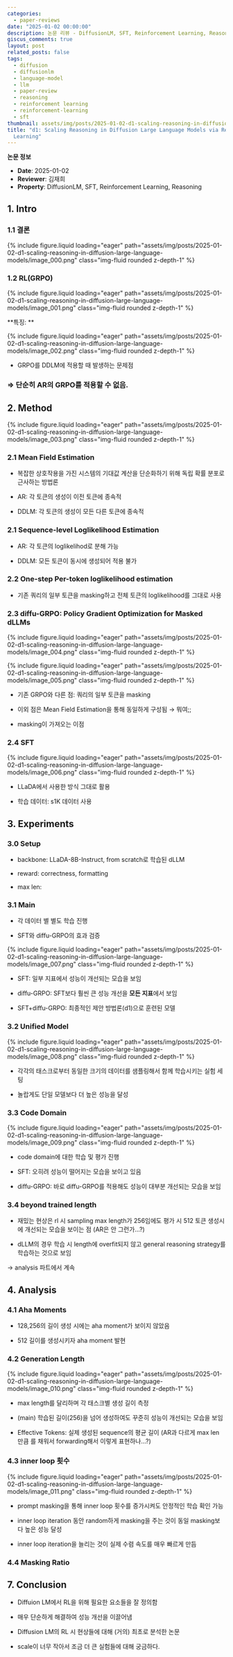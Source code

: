 ```yaml
---
categories:
  - paper-reviews
date: "2025-01-02 00:00:00"
description: 논문 리뷰 - DiffusionLM, SFT, Reinforcement Learning, Reasoning 관련 연구
giscus_comments: true
layout: post
related_posts: false
tags:
  - diffusion
  - diffusionlm
  - language-model
  - llm
  - paper-review
  - reasoning
  - reinforcement learning
  - reinforcement-learning
  - sft
thumbnail: assets/img/posts/2025-01-02-d1-scaling-reasoning-in-diffusion-large-language-models/thumbnail.jpg
title: "d1: Scaling Reasoning in Diffusion Large Language Models via Reinforcement
  Learning"
---
```


**논문 정보**

- **Date**: 2025-01-02
- **Reviewer**: 김재희
- **Property**: DiffusionLM, SFT, Reinforcement Learning, Reasoning

## 1. Intro

### 1.1 결론

{% include figure.liquid loading="eager" path="assets/img/posts/2025-01-02-d1-scaling-reasoning-in-diffusion-large-language-models/image_000.png" class="img-fluid rounded z-depth-1" %}

### 1.2 RL(GRPO)

{% include figure.liquid loading="eager" path="assets/img/posts/2025-01-02-d1-scaling-reasoning-in-diffusion-large-language-models/image_001.png" class="img-fluid rounded z-depth-1" %}

**특징: **

{% include figure.liquid loading="eager" path="assets/img/posts/2025-01-02-d1-scaling-reasoning-in-diffusion-large-language-models/image_002.png" class="img-fluid rounded z-depth-1" %}

- GRPO를 DDLM에 적용할 때 발생하는 문제점

### ⇒ 단순히 AR의 GRPO를 적용할 수 없음.

## 2. Method

{% include figure.liquid loading="eager" path="assets/img/posts/2025-01-02-d1-scaling-reasoning-in-diffusion-large-language-models/image_003.png" class="img-fluid rounded z-depth-1" %}

### 2.1 Mean Field Estimation

- 복잡한 상호작용을 가진 시스템의 기대값 계산을 단순화하기 위해 독립 확률 분포로 근사하는 방법론

- AR: 각 토큰의 생성이 이전 토큰에 종속적

- DDLM: 각 토큰의 생성이 모든 다른 토큰에 종속적

### 2.1 Sequence-level Loglikelihood Estimation

- AR: 각 토큰의 loglikelihod로 분해 가능

- DDLM: 모든 토큰이 동시에 생성되어 적용 불가

### 2.2 One-step Per-token loglikelihood estimation

- 기존 쿼리의 일부 토큰을 masking하고 전체 토큰의 loglikelihood를 그대로 사용

### 2.3 diffu-GRPO: Policy Gradient Optimization for Masked dLLMs

{% include figure.liquid loading="eager" path="assets/img/posts/2025-01-02-d1-scaling-reasoning-in-diffusion-large-language-models/image_004.png" class="img-fluid rounded z-depth-1" %}

{% include figure.liquid loading="eager" path="assets/img/posts/2025-01-02-d1-scaling-reasoning-in-diffusion-large-language-models/image_005.png" class="img-fluid rounded z-depth-1" %}

- 기존 GRPO와 다른 점: 쿼리의 일부 토큰을 masking

- 이외 점은 Mean Field Estimation을 통해 동일하게 구성됨 → 뭐여;;

- masking이 가져오는 이점

### 2.4 SFT

{% include figure.liquid loading="eager" path="assets/img/posts/2025-01-02-d1-scaling-reasoning-in-diffusion-large-language-models/image_006.png" class="img-fluid rounded z-depth-1" %}

- LLaDA에서 사용한 방식 그대로 활용

- 학습 데이터: s1K 데이터 사용

## 3. Experiments

### 3.0 Setup

- backbone: LLaDA-8B-Instruct, from scratch로 학습된 dLLM

- reward: correctness, formatting

- max len:

### 3.1 Main

- 각 데이터 별 별도 학습 진행

- SFT와 diffu-GRPO의 효과 검증

{% include figure.liquid loading="eager" path="assets/img/posts/2025-01-02-d1-scaling-reasoning-in-diffusion-large-language-models/image_007.png" class="img-fluid rounded z-depth-1" %}

- SFT: 일부 지표에서 성능이 개선되는 모습을 보임

- diffu-GRPO: SFT보다 훨씬 큰 성능 개선을 **모든 지표**에서 보임

- SFT+diffu-GRPO: 최종적인 제안 방법론(d1)으로 훈련된 모델

### 3.2 Unified Model

{% include figure.liquid loading="eager" path="assets/img/posts/2025-01-02-d1-scaling-reasoning-in-diffusion-large-language-models/image_008.png" class="img-fluid rounded z-depth-1" %}

- 각각의 태스크로부터 동일한 크기의 데이터를 샘플링해서 함께 학습시키는 실험 세팅

- 놀랍게도 단일 모델보다 더 높은 성능을 달성

### 3.3 Code Domain

{% include figure.liquid loading="eager" path="assets/img/posts/2025-01-02-d1-scaling-reasoning-in-diffusion-large-language-models/image_009.png" class="img-fluid rounded z-depth-1" %}

- code domain에 대한 학습 및 평가 진행

- SFT: 오히려 성능이 떨어지는 모습을 보이고 있음

- diffu-GRPO: 바로 diffu-GRPO를 적용해도 성능이 대부분 개선되는 모습을 보임

### 3.4 beyond trained length

- 재밌는 현상은 rl 시 sampling max length가 256임에도 평가 시 512 토큰 생성시에 개선되는 모습을 보이는 점 (AR은 안 그런가…?)

- dLLM의 경우 학습 시 length에 overfit되지 않고 general reasoning strategy를 학습하는 것으로 보임

→ analysis 파트에서 계속

## 4. Analysis

### 4.1 Aha Moments

- 128,256의 길이 생성 시에는 aha moment가 보이지 않았음

- 512 길이를 생성시키자 aha moment 발현

### 4.2 Generation Length

{% include figure.liquid loading="eager" path="assets/img/posts/2025-01-02-d1-scaling-reasoning-in-diffusion-large-language-models/image_010.png" class="img-fluid rounded z-depth-1" %}

- max length를 달리하며 각 태스크별 생성 길이 측정

- (main) 학습된 길이(256)을 넘어 생성하여도 꾸준히 성능이 개선되는 모습을 보임

- Effective Tokens: 실제 생성된 sequence의 평균 길이 (AR과 다르게 max len 만큼 <mask>를 채워서 forwarding해서 이렇게 표현하나…?)

### 4.3 inner loop 횟수

{% include figure.liquid loading="eager" path="assets/img/posts/2025-01-02-d1-scaling-reasoning-in-diffusion-large-language-models/image_011.png" class="img-fluid rounded z-depth-1" %}

- prompt masking을 통해 inner loop 횟수를 증가시켜도 안정적인 학습 확인 가능

- inner loop iteration 동안 random하게 masking을 주는 것이 동일 masking보다 높은 성능 달성

- inner loop iteration을 늘리는 것이 실제 수렴 속도를 매우 빠르게 만듬

### 4.4 Masking Ratio

## 7. Conclusion

- Diffuion LM에서 RL을 위해 필요한 요소들을 잘 정의함

- 매우 단순하게 해결하여 성능 개선을 이끌어냄

- Diffusion LM의 RL 시 현상들에 대해 (거의) 최초로 분석한 논문

- scale이 너무 작아서 조금 더 큰 실험들에 대해 궁금하다.
